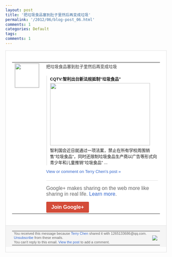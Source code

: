 ```yaml
---
layout: post
title: '把垃圾食品塞到肚子里然后再变成垃圾'
permalink: '/2012/06/blog-post_06.html'
comments: 1
categories: Default
tags: 
comments: 1
---
```

<div style="border:solid 1px #dfdfdf;color:#686868;font:13px Arial"><div style="background-color:#fff;padding:20px;"><table cellpadding="0" cellspacing="0"><tr><td style="padding-right:15px;vertical-align:top"><a href="https://plus.google.com/_/notifications/ngemlink?&amp;emid=CJDy4aG4ubACFcXH3AodHXIAAA&amp;path=%2F108643996575278738906&amp;dt=1338979747662"><img height="75" src="https://lh3.googleusercontent.com/-KKRGTyJ5Bl0/AAAAAAAAAAI/AAAAAAAAEEY/jllxqER5dCk/s75-c-k-a/photo.jpg" style="border:solid 1px #cccccc;" width="75"/></a></td><td style="width:578px;color:#333;font:13px Arial;vertical-align:top;"><div style="padding-bottom:10px">把垃圾食品塞到肚子里然后再变成垃圾</div><div style="margin-top:10px;padding-left:10px; border-left:2px solid #EAEAEA"><span style="margin-right:5px"><div style="margin-bottom:4px;font-weight:bold"><a href="https://plus.google.com/_/notifications/ngemlink?&amp;emid=CJDy4aG4ubACFcXH3AodHXIAAA&amp;path=%2F108643996575278738906%2Fposts%2FHmLBbdNzmoN%3Fgpinv%3DAMIXal8t-6LqmVY0EWelrNi5vksUwYME6IEIHbG9u07BLrNaQWRATaPaVnLBppkLw2_pSaLzPlv8BusQBmJt-bSf0AaS0TEJvjYMwirVNjuH2DZGp6vUBiY&amp;dt=1338979747662" style="zSoyz;text-decoration:none">CQTV:智利出台新法规抵制"垃圾食品"</a></div><a href="https://plus.google.com/_/notifications/ngemlink?&amp;emid=CJDy4aG4ubACFcXH3AodHXIAAA&amp;path=%2F108643996575278738906%2Fposts%2FHmLBbdNzmoN%3Fgpinv%3DAMIXal8t-6LqmVY0EWelrNi5vksUwYME6IEIHbG9u07BLrNaQWRATaPaVnLBppkLw2_pSaLzPlv8BusQBmJt-bSf0AaS0TEJvjYMwirVNjuH2DZGp6vUBiY&amp;dt=1338979747662" style="zSoyz"><img border="0" src="https://images2-focus-opensocial.googleusercontent.com/gadgets/proxy?url=https://ytimg.googleusercontent.com/vi/rhpz--sN4iw/hqdefault.jpg&amp;container=focus&amp;gadget=a&amp;rewriteMime=image/*&amp;refresh=31536000&amp;resize_h=195" style="width:312px;height:195px;display:block"/></a><div style="margin:5px 0 12px 0"><a href="http://www.youtube.com/v/rhpz--sN4iw&amp;hl=en&amp;fs=1&amp;autoplay=1" style="zSoyz;text-decoration:none">智利国会近日就通过一项法案，禁止在所有学<wbr/>校周围销售"垃圾食品"，同时还限制垃圾食<wbr/>品生产商以广告等形式向青少年和儿童推销"<wbr/>垃圾食品" ...</a></div></span></div><a href="https://plus.google.com/_/notifications/ngemlink?&amp;emid=CJDy4aG4ubACFcXH3AodHXIAAA&amp;path=%2F108643996575278738906%2Fposts%2FHmLBbdNzmoN%3Fgpinv%3DAMIXal8t-6LqmVY0EWelrNi5vksUwYME6IEIHbG9u07BLrNaQWRATaPaVnLBppkLw2_pSaLzPlv8BusQBmJt-bSf0AaS0TEJvjYMwirVNjuH2DZGp6vUBiY&amp;dt=1338979747662" style="color:#3366CC;text-decoration:none;">View or comment on Terry Chen's post »</a><div style="margin-top:20px;border-top:solid 1px #dfdfdf"><div style="padding:15px 0;color:#686868;font:16px Arial;">Google+ makes sharing on the web more like sharing in real life. <a href="http://www.google.com/+/learnmore/" style="color:#3366CC;text-decoration:none;">Learn more</a>.</div><a href="https://plus.google.com/_/notifications/ngemlink?&amp;emid=CJDy4aG4ubACFcXH3AodHXIAAA&amp;path=%2F%3Fgpinv%3DAMIXal8t-6LqmVY0EWelrNi5vksUwYME6IEIHbG9u07BLrNaQWRATaPaVnLBppkLw2_pSaLzPlv8BusQBmJt-bSf0AaS0TEJvjYMwirVNjuH2DZGp6vUBiY&amp;dt=1338979747662" style="display:inline-block;padding:7px 15px;background-color:#d44b38; color:#fff;font-size:16px; font-weight:bold;border-radius:2px;border:solid 1px #c43b28; white-space:nowrap;text-decoration:none">Join Google+</a></div></td></tr></table></div><div style="border-top:solid 1px #dfdfdf;padding:0 20px; background-color:#f5f5f5"><table cellpadding="0" cellspacing="0" style="height:50px"><tbody><tr><td style="vertical-align:middle;width:100%; color:#636363;font:11px Arial; line-height:120%">You received this message because <a href="https://plus.google.com/_/notifications/ngemlink?&amp;emid=CJDy4aG4ubACFcXH3AodHXIAAA&amp;path=%2F108643996575278738906%3Fgpinv%3DAMIXal8t-6LqmVY0EWelrNi5vksUwYME6IEIHbG9u07BLrNaQWRATaPaVnLBppkLw2_pSaLzPlv8BusQBmJt-bSf0AaS0TEJvjYMwirVNjuH2DZGp6vUBiY&amp;dt=1338979747662" style="color:#3366CC;text-decoration:none;">Terry Chen</a> shared it with 1265133686@qq.com. <a href="https://plus.google.com/_/notifications/ngemlink?&amp;emid=CJDy4aG4ubACFcXH3AodHXIAAA&amp;path=%2F_%2Fnonplus%2Femailsettings%3Fgpinv%3DAMIXal8t-6LqmVY0EWelrNi5vksUwYME6IEIHbG9u07BLrNaQWRATaPaVnLBppkLw2_pSaLzPlv8BusQBmJt-bSf0AaS0TEJvjYMwirVNjuH2DZGp6vUBiY%26est%3DADH5u8VjwIqd_wBhs-qONN7iXTums53jhhMeqY4RanU03Z4flhE3SDchNTgHPuwHrYTOKKrVip47mOLzEsFU7JzdoZJEY0chSEkrlH7OnginFZNPIRBnia1xjXdDR0wp_CLYC5c9ZoWe&amp;dt=1338979747662" style="color:#3366CC;text-decoration:none;">Unsubscribe</a> from these emails.<br/>You can't reply to this email. <a href="https://plus.google.com/_/notifications/ngemlink?&amp;emid=CJDy4aG4ubACFcXH3AodHXIAAA&amp;path=%2F108643996575278738906%2Fposts%2FHmLBbdNzmoN%3Fgpinv%3DAMIXal8t-6LqmVY0EWelrNi5vksUwYME6IEIHbG9u07BLrNaQWRATaPaVnLBppkLw2_pSaLzPlv8BusQBmJt-bSf0AaS0TEJvjYMwirVNjuH2DZGp6vUBiY&amp;dt=1338979747662" style="color:#3366CC;text-decoration:none;">View the post</a> to add a comment.<br/></td><td><img src="https://ssl.gstatic.com/s2/oz/images/notifications/logo/google-plus-6617a72bb36cc548861652780c9e6ff1.png"/></td></tr></tbody></table></div></div>